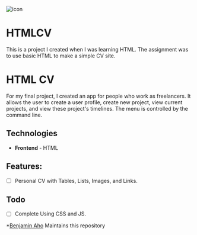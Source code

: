 ![icon](https://user-images.githubusercontent.com/97265527/169731982-b2f7349d-6430-404f-804c-48b1632be474.png)

# HTMLCV
This is a project I created when I was learning HTML. The assignment was to use basic HTML to make a simple CV site.

# HTML CV

For my final project, I created an app for people who work as freelancers. It allows the user to create a user profile, create new project, view current projects, and view these project's timelines. The menu is controlled by the command line.

## Technologies
- **Frontend** - HTML 

## Features:
- [ ] Personal CV with Tables, Lists, Images, and Links.

## Todo
- [ ] Complete Using CSS and JS.

*[Benjamin Aho](Benjamin.aho27@gmail.com.com) Maintains this repository
